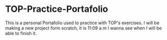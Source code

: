 # TOP-Practice-Portafolio
This is a personal Portafolio used to practice with TOP's exercises. 
I will be making a new project form scratch, it is 11:09 a.m I wanna see when I will be able to finish it.